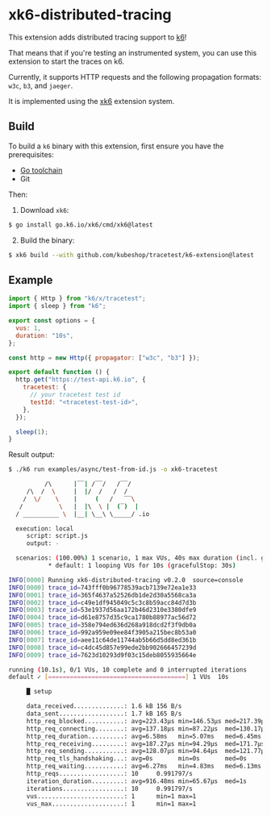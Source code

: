 # xk6-distributed-tracing

This extension adds distributed tracing support to [k6](https://github.com/grafana/k6)! 

That means that if you're testing an instrumented system, you can use this extension to start the traces on k6. 

Currently, it supports HTTP requests and the following propagation formats: `w3c`, `b3`, and `jaeger`.

It is implemented using the [xk6](https://github.com/grafana/xk6) extension system.

## Build

To build a `k6` binary with this extension, first ensure you have the prerequisites:

- [Go toolchain](https://go101.org/article/go-toolchain.html)
- Git

Then:

1. Download `xk6`:

```bash
$ go install go.k6.io/xk6/cmd/xk6@latest
```

2. Build the binary:

```bash
$ xk6 build --with github.com/kubeshop/tracetest/k6-extension@latest
```

## Example

```javascript
import { Http } from "k6/x/tracetest";
import { sleep } from "k6";

export const options = {
  vus: 1,
  duration: "10s",
};

const http = new Http({ propagator: ["w3c", "b3"] });

export default function () {
  http.get("https://test-api.k6.io", {
    tracetest: {
      // your tracetest test id
      testId: "<tracetest-test-id>",
    },
  });

  sleep(1);
}

```

Result output:

```bash
$ ./k6 run examples/async/test-from-id.js -o xk6-tracetest

          /\      |‾‾| /‾‾/   /‾‾/
     /\  /  \     |  |/  /   /  /
    /  \/    \    |     (   /   ‾‾\
   /          \   |  |\  \ |  (‾)  |
  / __________ \  |__| \__\ \_____/ .io

  execution: local
     script: script.js
     output: -

  scenarios: (100.00%) 1 scenario, 1 max VUs, 40s max duration (incl. graceful stop):
           * default: 1 looping VUs for 10s (gracefulStop: 30s)

INFO[0000] Running xk6-distributed-tracing v0.2.0  source=console
INFO[0000] trace_id=743fff0b96778539acb7139e72ea1e33
INFO[0001] trace_id=365f4637a52526db1de2d30a5568ca3a
INFO[0002] trace_id=c49e1df945049c5c3c8b59acc84d7d3b
INFO[0003] trace_id=53e1937d56aa172b46d2310e3380dfe9
INFO[0004] trace_id=d61e8757d35c9ca1780b88977ac56d72
INFO[0005] trace_id=358e794ed636d268a918dcd2f3f9db0a
INFO[0006] trace_id=992a959e09ee84f3905a215bec8b53a0
INFO[0007] trace_id=aee11c64de11744ab5b66d5dd8ed361b
INFO[0008] trace_id=c4dc45d857e99ede2bb902666457239d
INFO[0009] trace_id=7623d10293d9f03c15deb8055935664e

running (10.1s), 0/1 VUs, 10 complete and 0 interrupted iterations
default ✓ [======================================] 1 VUs  10s

     █ setup

     data_received..............: 1.6 kB 156 B/s
     data_sent..................: 1.7 kB 165 B/s
     http_req_blocked...........: avg=223.43µs min=146.53µs med=217.39µs max=314.54µs p(90)=276.68µs p(95)=295.61µs
     http_req_connecting........: avg=137.18µs min=87.22µs  med=130.17µs max=196.38µs p(90)=184.38µs p(95)=190.38µs
     http_req_duration..........: avg=6.58ms   min=5.07ms   med=6.45ms   max=7.91ms   p(90)=7.83ms   p(95)=7.87ms
     http_req_receiving.........: avg=187.27µs min=94.29µs  med=171.7µs  max=295.67µs p(90)=293.28µs p(95)=294.48µs
     http_req_sending...........: avg=128.07µs min=94.64µs  med=121.77µs max=175.65µs p(90)=160.41µs p(95)=168.03µs
     http_req_tls_handshaking...: avg=0s       min=0s       med=0s       max=0s       p(90)=0s       p(95)=0s
     http_req_waiting...........: avg=6.27ms   min=4.83ms   med=6.13ms   max=7.64ms   p(90)=7.56ms   p(95)=7.6ms
     http_reqs..................: 10     0.991797/s
     iteration_duration.........: avg=916.48ms min=65.67µs  med=1s       max=1s       p(90)=1s       p(95)=1s
     iterations.................: 10     0.991797/s
     vus........................: 1      min=1 max=1
     vus_max....................: 1      min=1 max=1

```
